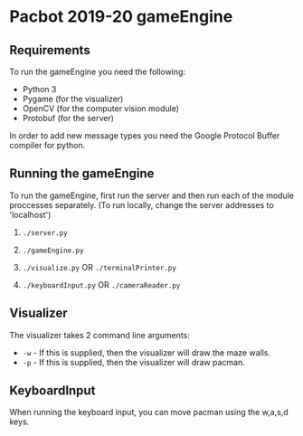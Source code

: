# Pacbot 2019-20 gameEngine

## Requirements
To run the gameEngine you need the following:
- Python 3
- Pygame (for the visualizer)
- OpenCV (for the computer vision module)
- Protobuf (for the server)


In order to add new message types you need the Google Protocol Buffer compiler for python.

## Running the gameEngine

To run the gameEngine, first run the server and then run each of the module proccesses separately. (To run locally, change the server addresses to 'localhost')
1. `./server.py`

2. `./gameEngine.py`

3. `./visualize.py` OR `./terminalPrinter.py`

4. `./keyboardInput.py` OR `./cameraReader.py`

## Visualizer

The visualizer takes 2 command line arguments:
- `-w` - If this is supplied, then the visualizer will draw the maze walls.
- `-p` - If this is supplied, then the visualizer will draw pacman.

## KeyboardInput

When running the keyboard input, you can move pacman using the w,a,s,d keys.
